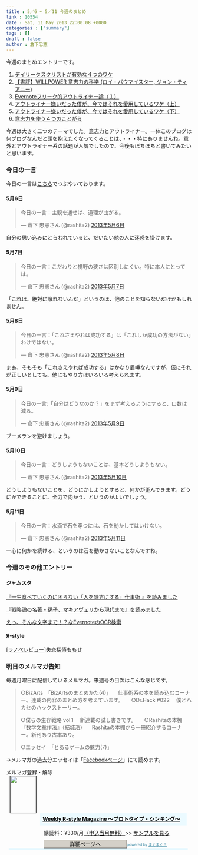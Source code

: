 ```yaml
---
title : 5／6 ~ 5／11 今週のまとめ
link : 10554
date : Sat, 11 May 2013 22:00:08 +0000
categories : ["summary"]
tags : []
draft : false
author : 倉下忠憲
---
```


今週のまとめエントリーです。

<ol>
<li><a href="https://rashita.net/blog/?p=10522" target="_blank">デイリータスクリストが有効な４つのワケ</a></li>
<li><a href="https://rashita.net/blog/?p=10528" target="_blank">【書評】WILLPOWER 意志力の科学 (ロイ・バウマイスター, ジョン・ティアニー)</a></li>
<li><a href="https://rashita.net/blog/?p=10532" target="_blank">Evernoteフリーク的アウトライナー論（１）</a></li>
<li><a href="https://rashita.net/blog/?p=10539" target="_blank">アウトライナー嫌いだった僕が、今ではそれを愛用しているワケ（上）</a></li>
<li><a href="https://rashita.net/blog/?p=10545" target="_blank">アウトライナー嫌いだった僕が、今ではそれを愛用しているワケ（下）</a></li>
<li><a href="https://rashita.net/blog/?p=10550" target="_blank">意志力を使う４つのことがら</a></li>

</ol>

今週は大きく二つのテーマでした。意志力とアウトライナー。一体このブログは何ブログなんだと頭を抱えたくなってくることは、・・・特にありませんね。意外とアウトライナー系の話題が人気でしたので、今後もぼちぼちと書いてみたいと思います。



<h3>今日の一言</h3>
今日の一言は<a href="http://twitter.com/rashita2">こちら</a>でつぶやいております。

<h4>5月6日</h4>
<blockquote class="twitter-tweet" lang="ja"><p>今日の一言：主観を通せば、道理が曲がる。</p>&mdash; 倉下 忠憲さん (@rashita2) <a href="https://twitter.com/rashita2/status/331302457625960448">2013年5月6日</a></blockquote>


自分の思い込みにとらわれていると、だいたい他の人に迷惑を掛けます。

<h4>5月7日</h4>
<blockquote class="twitter-tweet" lang="ja"><p>今日の一言：こだわりと視野の狭さは区別しにくい。特に本人にとっては。</p>&mdash; 倉下 忠憲さん (@rashita2) <a href="https://twitter.com/rashita2/status/331654407890538497">2013年5月7日</a></blockquote>


「これは、絶対に譲れないんだ」というのは、他のことを知らないだけかもしれません。

<h4>5月8日</h4>
<blockquote class="twitter-tweet" lang="ja"><p>今日の一言：「これさえやれば成功する」は「これしか成功の方法がない」わけではない。</p>&mdash; 倉下 忠憲さん (@rashita2) <a href="https://twitter.com/rashita2/status/332038561639575552">2013年5月8日</a></blockquote>


まあ、そもそも「これさえやれば成功する」はかなり眉唾なんですが、仮にそれが正しいとしても、他にもやり方はいろいろ考えられます。

<h4>5月9日</h4>
<blockquote class="twitter-tweet" lang="ja"><p>今日の一言:「自分はどうなのか？」をまず考えるようにすると、口数は減る。</p>&mdash; 倉下 忠憲さん (@rashita2) <a href="https://twitter.com/rashita2/status/332470653204692992">2013年5月9日</a></blockquote>


ブーメランを避けましょう。

<h4>5月10日</h4>
<blockquote class="twitter-tweet" lang="ja"><p>今日の一言：どうしようもないことは、基本どうしようもない。</p>&mdash; 倉下 忠憲さん (@rashita2) <a href="https://twitter.com/rashita2/status/332817105571422208">2013年5月10日</a></blockquote>


どうしようもないことを、どうにかしようとすると、何かが歪んできます。どうにかできることに、全力で向かう、というのがよいでしょう。

<h4>5月11日</h4>
<blockquote class="twitter-tweet" lang="ja"><p>今日の一言：水滴で石を穿つには、石を動かしてはいけない。</p>&mdash; 倉下 忠憲さん (@rashita2) <a href="https://twitter.com/rashita2/status/333166790844755968">2013年5月11日</a></blockquote>


一心に何かを続ける、というのは石を動かさないことなんですね。
<h3>今週のその他エントリー</h3>

<H4>ジャムスタ</H4>
<a href="http://rashita.hatenablog.com/entry/2013/05/08/165243" target="_blank">『一生食べていくのに困らない「人を味方にする」仕事術 』を読みました</a>

<a href="http://rashita.hatenablog.com/entry/2013/05/08/165915" target="_blank">『戦略論の名著 - 孫子、マキアヴェリから現代まで』を読みました</a>

<a href="http://rashita.hatenablog.com/entry/2013/05/09/145759" target="_blank">えっ、そんな文字まで！？なEvernoteのOCR検索</a>

<H4>Я-style</H4>
<a href="http://rashita.net/blog2/?p=316" target="_blank">[ラノベレビュー]失恋探偵ももせ</a>
<h3>明日のメルマガ告知</h3>
毎週月曜日に配信しているメルマガ。来週号の目次はこんな感じです。

<blockquote>
○BizArts　「BizArtsのまとめかた(4)」
　仕事術系の本を読み込むコーナー。連載の内容のまとめ方を考えています。
　
○Dr.Hack #022
　僕とハカセのハックストーリー。

○僕らの生存戦略 vol.1
　新連載の試し書きです。
　
○Rashitaの本棚　『数学文章作法』（結城浩）
　Rashitaの本棚から一冊紹介するコーナー。新刊あり古本あり。

○エッセイ　「とあるゲームの魅力(7)」
</blockquote>

→メルマガの過去分エッセイは「<a href="http://www.facebook.com/home.php#!/rashitaportal">Facebookページ</a>」にて読めます。

<div style="width:500px;margin-bottom:20px">
<div><div><div>メルマガ登録・解除</div></div></div>
<div><a href="http://www.mag2.com/m/0001185133.html" style="border:none"><img src="http://www.mag2.com/images/MagazineCover/0001185133c.gif" width="70" height="100" style="margin:0 10px;border:#000 1px solid" /></a>
<div style="margin:0 10px 0 92px;height:95px">
<div style="padding:8px 7px;background-color: #ebfaff;font-weight:bold;font-size:14px;line-height:1.2"><a href="http://www.mag2.com/m/0001185133.html" style="color:#000">Weekly R-style Magazine ～プロトタイプ・シンキング～ </a></div>
<div style="padding:10px 0 0 10px">購読料：&yen;330/月<a href="http://www.mag2.com/read/charge.html" style="color:#000">（申込当月無料）</a><span>&gt;&gt;&nbsp;<a href="http://www.mag2.com/sample/0001185133.html" target="_blank" style="color:#000">サンプルを見る</a></span></div><div style="margin:10px 0 0 10px;height:20px"><a href="http://www.mag2.com/m/0001185133.html" style="color:#000;text-decoration:none"><span style="padding:2px 70px;border:#404040 1px solid;border-top-color:#fff;border-left-color:#fff;background-color:#d4d0c8;text-align:center">詳細ページへ</span></a><span style="color:#3f8ba5;font-size:10px">powered by <a href="http://www.mag2.com/" target="_blank" style="color:#3f8ba5">まぐまぐ！</a></span></div></div>
</div>
<div><div><div style="margin:0 7px;padding-left:8px;height:4px;background-color:#dff7ff;font-size:1px">&nbsp;</div></div></div>
</div>